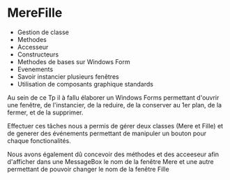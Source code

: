 # MereFille
  - Gestion de classe
  - Methodes
  - Accesseur
  - Constructeurs
  - Methodes de bases sur Windows Form
  - Evenements
  - Savoir instancier plusieurs fenêtres
  - Utilisation de composants graphique standards
  
Au sein de ce Tp il à fallu élaborer un Windows Forms permettant d'ouvrir une fenêtre, de l'instancier, de la reduire, de la conserver au 1er plan, de la fermer, et de la supprimer.

Effectuer ces tâches nous a permis de gérer deux classes (Mere et Fille) et de generer des événements  permettant de manipuler un bouton pour chaque fonctionalités.

Nous avons également dû concevoir des méthodes et des acceeseur afin d'afficher dans une MessageBox le nom de la fenêtre Mere et une autre permettant de pouvoir changer le nom de la fenêtre Fille
